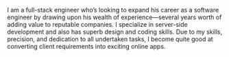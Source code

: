 I am a full-stack engineer who’s looking to expand his career as a software engineer by drawing upon his wealth of experience—several years worth of adding value to reputable companies. 
I specialize in server-side development and also has superb design and coding skills. 
Due to my skills, precision, and dedication to all undertaken tasks, I become quite good at converting client requirements into exciting online apps.
